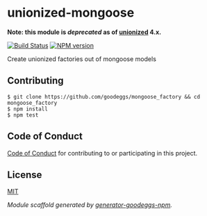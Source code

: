 # unionized-mongoose

**Note: this module is _deprecated_ as of [unionized](https://github.com/goodeggs/unionized) 4.x.**

[![Build Status](https://travis-ci.org/goodeggs/unionized-mongoose.svg)](https://travis-ci.org/goodeggs/unionized-mongoose)
[![NPM version](https://badge.fury.io/js/unionized-mongoose.png)](http://badge.fury.io/js/unionized-mongoose)

Create unionized factories out of mongoose models

## Contributing

```
$ git clone https://github.com/goodeggs/mongoose_factory && cd mongoose_factory
$ npm install
$ npm test
```

## Code of Conduct

[Code of Conduct](https://github.com/goodeggs/unionized-mongoose/blob/master/CODE_OF_CONDUCT.md)
for contributing to or participating in this project.

## License
[MIT](https://github.com/goodeggs/unionized-mongoose/blob/master/LICENSE.md)



_Module scaffold generated by [generator-goodeggs-npm](https://github.com/goodeggs/generator-goodeggs-npm)._
